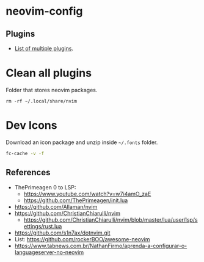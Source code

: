 # neovim-config

## Plugins
- [List of multiple plugins](https://github.com/rockerBOO/awesome-neovim).

# Clean all plugins
Folder that stores neovim packages. 
```
rm -rf ~/.local/share/nvim
```

# Dev Icons
Download an icon package and unzip inside `~/.fonts` folder.
```sh
fc-cache -v -f
```

## References
- ThePrimeagen 0 to LSP:
  - https://www.youtube.com/watch?v=w7i4amO_zaE
  - https://github.com/ThePrimeagen/init.lua
- https://github.com/Allaman/nvim
- https://github.com/ChristianChiarulli/nvim
  - https://github.com/ChristianChiarulli/nvim/blob/master/lua/user/lsp/settings/rust.lua
- https://github.com/s1n7ax/dotnvim.git
- List: https://github.com/rockerBOO/awesome-neovim
- https://www.tabnews.com.br/NathanFirmo/aprenda-a-configurar-o-languageserver-no-neovim
